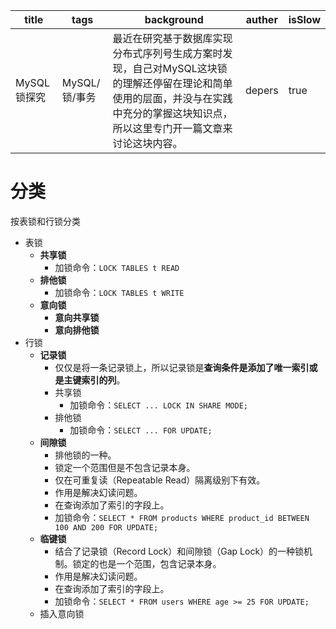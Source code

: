 | title       | tags          | background                                                   | auther | isSlow |
| ----------- | ------------- | ------------------------------------------------------------ | ------ | ------ |
| MySQL锁探究 | MySQL/锁/事务 | 最近在研究基于数据库实现分布式序列号生成方案时发现，自己对MySQL这块锁的理解还停留在理论和简单使用的层面，并没与在实践中充分的掌握这块知识点，所以这里专门开一篇文章来讨论这块内容。 | depers | true   |

# 分类

按表锁和行锁分类

* 表锁
    * **共享锁**
        * 加锁命令：`LOCK TABLES t READ`
    * **排他锁**
        * 加锁命令：`LOCK TABLES t WRITE`
    * **意向锁**
        * **意向共享锁**
        * **意向排他锁**
* 行锁
    * **记录锁**
        * 仅仅是将一条记录锁上，所以记录锁是**查询条件是添加了唯一索引或是主键索引的列**。
        * 共享锁
            * 加锁命令：`SELECT ... LOCK IN SHARE MODE;`
        * 排他锁
            * 加锁命令：`SELECT ... FOR UPDATE;`
    * **间隙锁**
        * 排他锁的一种。
        * 锁定一个范围但是不包含记录本身。
        * 仅在可重复读（Repeatable Read）隔离级别下有效。
        * 作用是解决幻读问题。
        * 在查询添加了索引的字段上。
        * 加锁命令：`SELECT * FROM products WHERE product_id BETWEEN 100 AND 200 FOR UPDATE;`
    * **临键锁**
        * 结合了记录锁（Record Lock）和间隙锁（Gap Lock）的一种锁机制。锁定的也是一个范围，包含记录本身。
        * 作用是解决幻读问题。
        * 在查询添加了索引的字段上。
        * 加锁命令：`SELECT * FROM users WHERE age >= 25 FOR UPDATE;`
    * 插入意向锁
